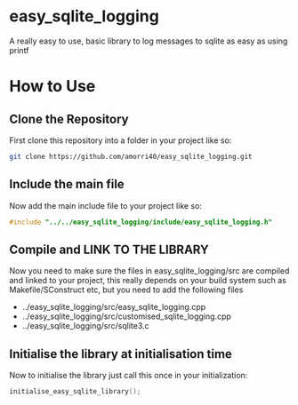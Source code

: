 easy_sqlite_logging
===================

A really easy to use, basic library to log messages to sqlite as easy as using printf

# How to Use
## Clone the Repository
First clone this repository into a folder in your project like so:
```bash
git clone https://github.com/amorri40/easy_sqlite_logging.git
```

## Include the main file
Now add the main include file to your project like so:
```C++
#include "../../easy_sqlite_logging/include/easy_sqlite_logging.h"
```

## Compile and LINK TO THE LIBRARY
Now you need to make sure the files in easy_sqlite_logging/src are compiled and linked to your project, this really depends on your build system such as Makefile/SConstruct etc, but you need to add the following files
- ../easy_sqlite_logging/src/easy_sqlite_logging.cpp
- ../easy_sqlite_logging/src/customised_sqlite_logging.cpp
- ../easy_sqlite_logging/src/sqlite3.c

## Initialise the library at initialisation time
Now to initialise the library just call this once in your initialization:
```C++
initialise_easy_sqlite_library();
```